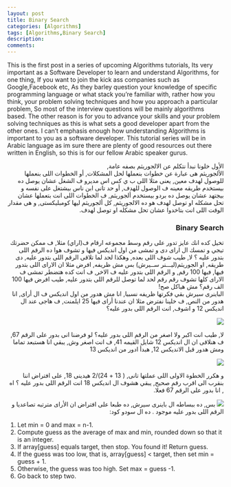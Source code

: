```yaml
---
layout: post
title: Binary Search
categories: [Algorithms]
tags: [Algorithms,Binary Search]
description: 
comments:
---
```


<p >
This is the first post in a series of upcoming Algorithms tutorials, Its very important as a Software Developer to learn and understand Algorithms, for one thing, If you want to join the kick ass companies such as Google,Facebook etc, As they barley question your knowledge of specific programming language or what stack you’re familiar with, rather how you think, your problem solving techniques and how you approach a particular problem, So most of the interview questions will be mainly algorithms based.
The other reason is for you to advance your skills and your problem solving techniques as this is what sets a good developer apart from the other ones.
I can’t emphasis enough how understanding Algorithms is important to you as a software developer.
This tutorial series will be in Arabic language as im sure there are plenty of good resources out there written in English, so this is for our fellow Arabic speaker gurus.</p>
<div dir="rtl">
الأول خلونا نبدأ نتكلم عن الالجوريثم بصفه عامة,
<br>
الألجوريثم هى عبارة عن خطوات بنعملها لحل المشكلات, أو الخطوات اللى بنعملها للوصول لهدف معين, يعنى مثلا اللى ب ي كس اس مديرو ف الشغل عشان يوصل ده بيستخدم طريقه معينه ف الوصول للهدف, أو حد تانى ابن ناس بيشتغل على نفسه و بيجتهد عشان يوصل ده بردو بيستخدم ألجوريثم,
ف الخطوات اللى انت بتعملها عشان تحل مشكله او توصل لهدف هو ده الالجوريثم,  كل ألجوريثم ليها كومبليكستى, و هى مقدار الوقت اللى انت بتاخدوا عشان تحل مشكله او توصل لهدف.  
<p>
<h3>Binary Search</h3>
تخيل كده انك عايز تدور على رقم وسط مجموعه ارقام ف(اراي) مثلا, ف ممكن حضرتك تيجي و تمسك ال اراى دى و تمشى من اول انديكس فيها و تشوف هوا ده الرقم اللى بتدور عليه ؟ لا, طيب شوف اللى بعده, وهكذا لحد لما تلاقى الرقم اللى بتدور عليه, دى طريقه, او الجوريثم(ليـــنر ســيرش) بس مش ظريفه, افرض مثلا ان الاراى اللى بتدور فيها, فيها 100 رقم, و الرقم اللى بتدور عليه ف الاخر, ف انت كده هتضطر تمشى ف الاراى كلها تشوف رقم رقم لحد لما توصل للرقم اللى بتدور عليه, طيب افرض فيها 100 الف رقم؟ مش هياكل صح!
<br>
الباينرى سيرش بقي فكرتها ظريفه نسبيا, انا مش هدور من اول انديكس ف ال أراى, انا هدور من النص, ف خلينا نفترض مثلا ان عندنا أراى فيها 25 ايلمنت, ف هاجى عند ال  
انديكس 12 و اشوف, انت الرقم اللى بدور عليه؟
</p>
<span>
 <img src="https://s3.amazonaws.com/ka-cs-algorithms/primes1.png">
 </span>
 <p>
لا, طيب انت اكبر ولا اصغر من الرقم اللى بدور عليه؟ لو فرضنا انى بدور على الرقم 67, ف هنلاقى ان ال انديكس 12 شايل القيمه 41, ف انت اصغر وش, يبقي انا هستبعد تماما ومش هدور قبل الانديكس 12, هبدأ ادور من انديكس 13
</p>
<span>
<img src="https://s3.amazonaws.com/ka-cs-algorithms/primes2.png">
</span>
<p>
و هكرر الخطوة الاولى اللى عملتها تانى, ( 13 + 24)/2 هيدينى 18, على افتراض اننا بنقرب الى اقرب رقم صحيح, يبقي هشوف ال انديكس 18 انت الرقم اللى بدور عليه ؟ اه , انا بدور على الرقم 67 فعلا.
</p>
<span>
<img src="https://s3.amazonaws.com/ka-cs-algorithms/primes3.png">
</span>
بس, ده ببساطه ال باينرى سيرش, ده طبعا على افتراض ان الأراى مترتبه تصاعديا و الرقم اللى بدور عليه موجود . ده ال سودو كود:
</div>
<p>
<ol>
<li>Let min = 0 and max = n-1.</li>
<li>Compute guess as the average of max and min, rounded down so that it is an integer.</li>
<li>If array[guess] equals target, then stop. You found it! Return guess.</li>
<li>If the guess was too low, that is, array[guess] < target, then set min = guess + 1.</li>
<li>Otherwise, the guess was too high. Set max = guess -1.</li>
<li>Go back to step two.</li>
</ol>
</p>



